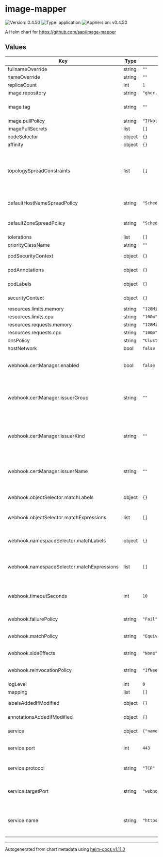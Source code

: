 # image-mapper

![Version: 0.4.50](https://img.shields.io/badge/Version-0.4.50-informational?style=flat-square) ![Type: application](https://img.shields.io/badge/Type-application-informational?style=flat-square) ![AppVersion: v0.4.50](https://img.shields.io/badge/AppVersion-v0.4.50-informational?style=flat-square)

A Helm chart for https://github.com/sap/image-mapper

## Values

| Key | Type | Default | Description |
|-----|------|---------|-------------|
| fullnameOverride | string | `""` | Override full name |
| nameOverride | string | `""` | Override name |
| replicaCount | int | `1` | Replica count |
| image.repository | string | `"ghcr.io/sap/image-mapper"` | Image repository |
| image.tag | string | `""` | Image tag (defauls to .Chart.AppVersion) |
| image.pullPolicy | string | `"IfNotPresent"` | Image pull policy |
| imagePullSecrets | list | `[]` | Image pull secrets |
| nodeSelector | object | `{}` | Node selector |
| affinity | object | `{}` | Affinity settings |
| topologySpreadConstraints | list | `[]` | Topology spread constraints (if unspecified, default constraints for hostname and zone will be generated) |
| defaultHostNameSpreadPolicy | string | `"ScheduleAnyway"` | Default topology spread policy for hostname |
| defaultZoneSpreadPolicy | string | `"ScheduleAnyway"` | Default topology spread policy for zone |
| tolerations | list | `[]` | Tolerations |
| priorityClassName | string | `""` | Priority class |
| podSecurityContext | object | `{}` | Pod security context |
| podAnnotations | object | `{}` | Additional pod annotations |
| podLabels | object | `{}` | Additional pod labels |
| securityContext | object | `{}` | Container security context |
| resources.limits.memory | string | `"128Mi"` | Memory limit |
| resources.limits.cpu | string | `"100m"` | CPU limit |
| resources.requests.memory | string | `"128Mi"` | Memory request |
| resources.requests.cpu | string | `"100m"` | CPU request |
| dnsPolicy | string | `"ClusterFirst"` |  |
| hostNetwork | bool | `false` |  |
| webhook.certManager.enabled | bool | `false` | Whether to use cert-manager to manage webhook tls |
| webhook.certManager.issuerGroup | string | `""` | Issuer group (only relevant if enabled is true; if unset, the default cert-manager group is used) |
| webhook.certManager.issuerKind | string | `""` | Issuer kind (only relevant if enabled is true; if unset, the default cert-manager type 'Issuer' is used) |
| webhook.certManager.issuerName | string | `""` | Issuer name (only relevant if enabled is true; if unset, a self-signed issuer is used) |
| webhook.objectSelector.matchLabels | object | `{}` | Object selector matchLabels, used by webhook |
| webhook.objectSelector.matchExpressions | list | `[]` | Object selector matchExpressions, used by webhook |
| webhook.namespaceSelector.matchLabels | object | `{}` | Namespace selector matchLabels, used by webhook |
| webhook.namespaceSelector.matchExpressions | list | `[]` | Namespace selector matchExpressions, used by webhook |
| webhook.timeoutSeconds | int | `10` | Timeout in seconds for the webhook call. Must be between 1 and 30 seconds. |
| webhook.failurePolicy | string | `"Fail"` | Valid values: "Ignore", "Fail" |
| webhook.matchPolicy | string | `"Equivalent"` | Valid values: "Exact", "Equivalent" |
| webhook.sideEffects | string | `"None"` | Valid values: "None", "Some" |
| webhook.reinvocationPolicy | string | `"IfNeeded"` | Valid values: "Never", "IfNeeded" |
| logLevel | int | `0` | Log level |
| mapping | list | `[]` | Mapping rules |
| labelsAddedIfModified | object | `{}` | Labels to set on mutated pods |
| annotationsAddedIfModified | object | `{}` | Annotations to set on mutated pods |
| service | object | `{"name":"https","port":443,"protocol":"TCP","targetPort":"webhooks"}` | Service configuration |
| service.port | int | `443` | The external port exposed by the service |
| service.protocol | string | `"TCP"` | Protocol to use (TCP/UDP). Default is TCP. |
| service.targetPort | string | `"webhooks"` | Target port on the pod (usually a named port or containerPort) |
| service.name | string | `"https"` | Name for the port (used for things like Prometheus scraping and readability) |

----------------------------------------------
Autogenerated from chart metadata using [helm-docs v1.11.0](https://github.com/norwoodj/helm-docs/releases/v1.11.0)
